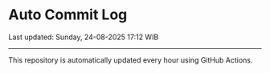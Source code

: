# Auto Commit Log

Last updated: Sunday, 24-08-2025 17:12 WIB

---

This repository is automatically updated every hour using GitHub Actions.
